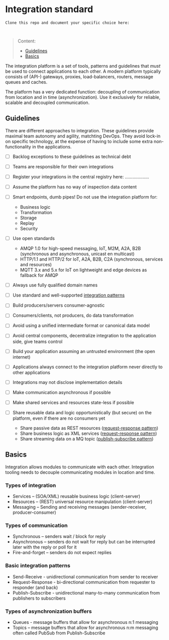 # Integration standard

```
Clone this repo and document your specific choice here:



```
> Content:
>
> - [Guidelines](#guidelines)
> - [Basics](#basics)

The integration platform is a set of tools, patterns and guidelines that *must* be used to connect applications to each other.
A modern platform typically consists of (API-) gateways, proxies, load-balancers, routers, message queues and caches. 

The platform has a very dedicated function: decoupling of communication from location and in time (asynchronization).
Use it exclusively for reliable, scalable and decoupled communication.

## Guidelines

There are different approaches to integration. These guidelines provide maximal team autonomy and agility, matchting DevOps. 
They avoid lock-in on specific technology, at the expense of having to include some extra non-functionality in the applications.


- [ ] Backlog exceptions to these guidelines as technical debt


- [ ] Teams are responsible for their own integrations


- [ ] Register your integrations in the central registry here: ...................


- [ ] Assume the platform has no way of inspection data content


- [ ] Smart endpoints, dumb pipes! Do not use the integration platform for:
  - Business logic
  - Transformation
  - Storage
  - Replay
  - Security


- [ ] Use open standards
  - AMQP 1.0 for high-speed messaging, IoT, M2M, A2A, B2B (synchronous and asynchronous, unicast en multicast)
  - HTTP/1.1 and HTTP/2 for IoT, A2A, B2B, C2A (synchronous, services and resources)
  - MQTT 3.x and 5.x for IoT on lightweight and edge devices as fallback for AMQP 


- [ ] Always use fully qualified domain names


- [ ] Use standard and well-supported [integration patterns](https://www.enterpriseintegrationpatterns.com/)


- [ ] Build producers/servers consumer-agnostic


- [ ] Consumers/clients, not producers, do data transformation 


- [ ] Avoid using a unified intermediate format or canonical data model 


- [ ] Avoid central components, decentralize integration to the application side, give teams control


- [ ] Build your application assuming an untrusted environment (the open internet)


- [ ] Applications always connect to the integration platform never directly to other applications


- [ ] Integrations may not disclose implementation details


- [ ] Make communication asynchronous if possible


- [ ] Make shared services and resources state-less if possible


- [ ] Share reusable data and logic opportunistically (but secure) on the platform, even if there are no consumers yet
  - Share passive data as REST resources ([request-response pattern](#basic-integration-patterns))
  - Share business logic as XML services ([request-response pattern](#basic-integration-patterns))
  - Share streaming data on a MQ topic ([publish-subscribe pattern](#basic-integration-patterns))

## Basics

Integration allows modules to communicate with each other. Integration tooling needs to decouple communicating modules in location and time.

### Types of integration

- Services – (SOA/XML) reusable business logic (client-server)
- Resources – (REST) universal resource manipulation (client-server)
- Messaging – Sending and receiving messages (sender-receiver, producer-consumer)

### Types of communication

- Synchronous – senders wait / block for reply
- Asynchronous – senders do not wait for reply but can be interrupted later with the reply or poll for it
- Fire-and-forget – senders do not expect replies

### Basic integration patterns

- Send-Receive - unidirectional communication from sender to receiver
- Request-Response - bi-directional communication from requester to responder (and back)
- Publish-Subscribe - unidirectional many-to-many communication from publishers to subscribers

### Types of asynchronization buffers

- Queues - message buffers that allow for asynchronous n:1 messaging
- Topics – message buffers that allow for asynchronous n:m messaging often called PubSub from Publish-Subscribe
